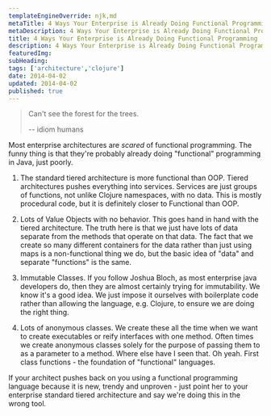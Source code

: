 ```yaml
---
templateEngineOverride: njk,md
metaTitle: 4 Ways Your Enterprise is Already Doing Functional Programming
metaDescription: 4 Ways Your Enterprise is Already Doing Functional Programming
title: 4 Ways Your Enterprise is Already Doing Functional Programming
description: 4 Ways Your Enterprise is Already Doing Functional Programming
featuredImg: 
subHeading: 
tags: ['architecture','clojure']
date: 2014-04-02
updated: 2014-04-02
published: true
---
```


<div class="col-start-3 col-end-9">




> Can't see the forest for the trees.
>
> --  idiom humans

Most enterprise architectures are *scared* of functional programming. The funny thing is that they're probably already doing "functional" programming in Java, just poorly.

1.  The standard tiered architecture is more functional than OOP. Tiered architectures pushes everything into services. Services are just groups of functions, not unlike Clojure namespaces, with no data. This is mostly procedural code, but it is definitely closer to Functional than OOP.

2.  Lots of Value Objects with no behavior. This goes hand in hand with the tiered architecture. The truth here is that we just have lots of data separate from the methods that operate on that data. The fact that we create so many different containers for the data rather than just using maps is a non-functional thing we do, but the basic idea of "data" and separate "functions" is the same.

3.  Immutable Classes. If you follow Joshua Bloch, as most enterprise java developers do, then they are almost certainly trying for immutability. We know it's a good idea. We just impose it ourselves with boilerplate code rather than allowing the language, e.g. Clojure, to ensure we are doing the right thing.

4.  Lots of anonymous classes. We create these all the time when we want to create executables or reify interfaces with one method. Often times we create anonymous classes solely for the purpose of passing them to as a parameter to a method. Where else have I seen that. Oh yeah. First class functions - the foundation of "functional" languages.

If your architect pushes back on you using a functional programming language because it is new, trendy and unproven - just point her to your enterprise standard tiered architecture and say we're doing this in the wrong tool.
